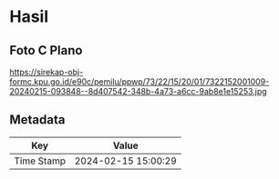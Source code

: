 # Hasil

## Foto C Plano

https://sirekap-obj-formc.kpu.go.id/e90c/pemilu/ppwp/73/22/15/20/01/7322152001009-20240215-093848--8d407542-348b-4a73-a6cc-9ab8e1e15253.jpg


## Metadata

| Key        | Value               |
| ---------- | ------------------- |
| Time Stamp | 2024-02-15 15:00:29 |



